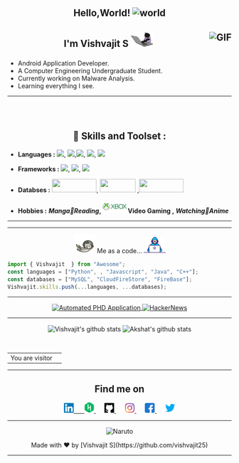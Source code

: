 <h2 align="center">
  Hello,World!
  <img alt="world" src="https://c.tenor.com/G38rWJ7c66MAAAAC/earth-world.gif"  width="40" height="20"> </h2>

<h2 align="center">
    I'm
    <img align="right" alt="GIF" src="https://github.com/vishvajit25/Readme-content/blob/main/rick.gif" />
    Vishvajit S
    <img alt="dev_cat" src="https://raw.githubusercontent.com/dev-akshat/archive/main/images/gifs/others/dev_cat.gif"  width="50"> 
</h2>

### 
- Android Application Developer.
- A Computer Engineering Undergraduate Student. 
- Currently working on Malware Analysis.
- Learning everything I see.

<hr/>
<br><br>
<h2 align="center">🔧 Skills and Toolset : </h2>

- **Languages :** <img src="https://img.shields.io/badge/c++%20-%2300599C.svg?&style=for-the-badge&logo=c%2B%2B&ogoColor=white"/>, <img src="https://img.shields.io/badge/python%20-%23323330.svg?&style=for-the-badge&logo=python&logoColor=%23F7DF1E"/>,<img src="https://img.shields.io/badge/javascript%20-%23323330.svg?&style=for-the-badge&logo=javascript&logoColor=%23F7DF1E"/>, <img src="https://img.shields.io/badge/html-%230175C2.svg?&style=for-the-badge&logo=dart&logoColor=white"/>, <img src="https://img.shields.io/badge/java-%23ED8B00.svg?&style=for-the-badge&logo=java&logoColor=white"/>

- **Frameworks :**  <img src="https://img.shields.io/badge/django%20-%23092E20.svg?&style=for-the-badge&logo=django&logoColor=white"/>, <img src="https://img.shields.io/badge/angular%20-%23DD0031.svg?&style=for-the-badge&logo=angular&logoColor=white"/>, <img src="https://img.shields.io/badge/react%20-%2320232a.svg?&style=for-the-badge&logo=react&logoColor=%2361DAFB"/>

- **Databses :** <img src="https://miro.medium.com/max/1400/1*a2Da_CQHUsSKTCTRI2tYhQ.png" height=30 width=100/>,  <img src="https://firebase.google.com/images/brand-guidelines/logo-built_white.png" height=30 width=80/> ,<img src="https://download.logo.wine/logo/MySQL/MySQL-Logo.wine.png" width=100 height=30 />

- **Hobbies :** **_Manga📜Reading_,<img src="https://raw.githubusercontent.com/dev-akshat/archive/main/images/svgs/mini/xbox.svg" width=60/>Video Gaming** **_, Watching👀Anime_**

<hr/>

<!-- <p align="left" >
<img  align="left" alt="ArrowDownward" color="white" width="10%" src="https://raw.githubusercontent.com/dev-akshat/archive/main/images/svgs/symbols/arrow_downward.svg"/><h3 align="left">FAVOURITE LANGUAGES</h3>
  <img align="right" alt="C++" width="10%" src="https://img.shields.io/badge/c++%20-%2300599C.svg?&style=for-the-badge&logo=c%2B%2B&ogoColor=white"/>
<!--  <img width="10%" alt="NestJS" align="right" src="https://raw.githubusercontent.com/dev-akshat/archive/main/images/svgs/frameworks/nestjs.svg"/> 
  <img width="10%" alt="Flutter" align="right" src="https://raw.githubusercontent.com/dev-akshat/archive/main/images/svgs/frameworks/flutterio.svg"/>
  <br />
  <br />
  <img width="10%" alt="Django" align="right" src="https://raw.githubusercontent.com/dev-akshat/archive/main/images/svgs/frameworks/djangoproject.svg"/>
</p>
<br/>
<br/>
<p  align="right" >
  <img  align="right" alt="ArrowUpward" width="10%" src="https://raw.githubusercontent.com/dev-akshat/archive/main/images/svgs/symbols/arrow_upward.svg"/>
  <br/>
  <br/>
  <h3 align="right">FAVOURITE FRAMEWORKS</h3>
  <img  align="left" alt="TypeScript" width="10%" src="https://raw.githubusercontent.com/dev-akshat/archive/main/images/svgs/languages/typescriptlang.svg"/>
  <img  align="left" alt="JavaScript" width="10%" src="https://raw.githubusercontent.com/dev-akshat/archive/main/images/svgs/languages/javascript.svg"/>
  <img align="left" alt="Dart" width="10%" src="https://raw.githubusercontent.com/dev-akshat/archive/main/images/svgs/languages/dartlang.svg"/>
  <br />
  <br />
  <img  align="left" alt="Python" width="10%" src="https://raw.githubusercontent.com/dev-akshat/archive/main/images/svgs/languages/python.svg"/>
  <br />
  <br />
</p> -->

<hr/>

<p align="center">
  <img src="https://raw.githubusercontent.com/dev-akshat/archive/main/images/gifs/others/astro_cat.webp" width="50">
  Me as a code... 
  <img src="https://raw.githubusercontent.com/dev-akshat/archive/main/images/gifs/others/dev_boy.gif" width="50">
</p>

```javascript
import { Vishvajit  } from "Awesome";
const languages = ["Python", , "Javascript", "Java", "C++"];
const databases = ["MySQL", "CloudFireStore", "FireBase"];
Vishvajit.skills.push(...languages, ...databases);
```

<hr/>

<p align="center">
  <a href="https://github.com/vishvajit25/Automated-PhD-Admission-Application">
    <img align="center" alt="Automated PHD Application" src="https://github-readme-stats.vercel.app/api/pin/?username=vishvajit25&repo=Automated-PhD-Admission-Application" />
  </a>
  <a href="https://github.com/vishvajit25/Crop-Prediction-Application">
    <img align="center" alt="HackerNews" src="https://github-readme-stats.vercel.app/api/pin/?username=vishvajit25&repo=Crop-Prediction-Application" />
  </a>
</p>

<hr/>

<p align="center">
  <img align="center" alt="Vishvajit's github stats" src="https://github-readme-stats.anuraghazra1.vercel.app/api?username=vishvajit25&show_icons=true&include_all_commits=true&bg_color=30,434343,000000&title_color=fe428e&text_color=f1f1eb"  />
  <img align="center" alt="Akshat's github stats" src="https://github-readme-stats.anuraghazra1.vercel.app/api/top-langs/?username=vishvajit25&layout=compact&langs_count=10&hide=html,css&bg_color=30,000000,434343&title_color=fe428e&text_color=f1f1eb" />
</p>

<br/>

<p align="center"> 
  <samp>
    <div align="center">
<table>
  <tr>
    <td>You are visitor</td>
    <td><img src="https://profile-counter.glitch.me/vishvajit25/count.svg" alt="" /></td>
  </tr>
</table>
</div>
  </samp>
</p>
<hr/>

<h2 align="center">Find me on</h2>

<p align="center">

  <a href="https://www.linkedin.com/in/vishvajit-s/">
    <img  alt="Linkedin" width="22px" src="https://raw.githubusercontent.com/dev-akshat/archive/main/images/svgs/social_media/linkedin.svg"/>
  &nbsp&nbsp&nbsp&nbsp
  <a href="https://www.hackerrank.com/Vishvajit_S">
    <img  alt="HackerRank" width="22px" src="https://raw.githubusercontent.com/dev-akshat/archive/main/images/svgs/social_media/hacker_rank.svg"/>
  </a>
  &nbsp&nbsp&nbsp&nbsp
  <a href="https://github.com/vishvajit25">
    <img alt="GitHub" width="22px" src="https://raw.githubusercontent.com/dev-akshat/archive/main/images/svgs/social_media/github.svg"/>
  </a>
  &nbsp&nbsp&nbsp&nbsp
  <a href="https://www.instagram.com/vishvajit_.s">
    <img  alt="Instagram" width="22px" src="https://raw.githubusercontent.com/dev-akshat/archive/main/images/svgs/social_media/instagram.svg"/>
  </a>
  &nbsp&nbsp&nbsp&nbsp
  <a href="https://www.facebook.com/vishvajit25">
    <img alt="Facebook" width="22px" src="https://raw.githubusercontent.com/dev-akshat/archive/main/images/svgs/social_media/facebook.svg"/>
  </a>
  &nbsp&nbsp&nbsp&nbsp
  <a href="https://twitter.com/Vishvajit25">
    <img alt="Twitter" width="22px" src="https://raw.githubusercontent.com/dev-akshat/archive/main/images/svgs/social_media/twitter.svg"/>
  </a>

</p>

<hr/>

<p align="center">
  <img align="center" alt="Naruto" src="https://c.tenor.com/aT15akmpipIAAAAC/naruto-uzumaki-sonriendo.gif"/>
<!--   https://raw.githubusercontent.com/dev-akshat/archive/main/images/gifs/anime/luffy.gif -->
</p>

<p align="center">
  Made with ❤️ by [Vishvajit S](https://github.com/vishvajit25)
  

-----
